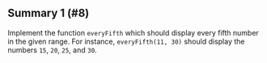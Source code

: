 ## Summary 1 (#8)

Implement the function `everyFifth` which should display every fifth number
in the given range. For instance, `everyFifth(11, 30)` should display the
numbers `15`, `20`, `25`, and `30`.